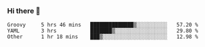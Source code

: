 ### Hi there 👋

<!--
**yeya24/yeya24** is a ✨ _special_ ✨ repository because its `README.md` (this file) appears on your GitHub profile.

Here are some ideas to get you started:

- 🔭 I’m currently working on ...
- 🌱 I’m currently learning ...
- 👯 I’m looking to collaborate on ...
- 🤔 I’m looking for help with ...
- 💬 Ask me about ...
- 📫 How to reach me: ...
- 😄 Pronouns: ...
- ⚡ Fun fact: ...
-->

<!--START_SECTION:waka-->

```text
Groovy     5 hrs 46 mins   ██████████████▒░░░░░░░░░░   57.20 %
YAML       3 hrs           ███████▒░░░░░░░░░░░░░░░░░   29.80 %
Other      1 hr 18 mins    ███▒░░░░░░░░░░░░░░░░░░░░░   12.98 %
```

<!--END_SECTION:waka-->
